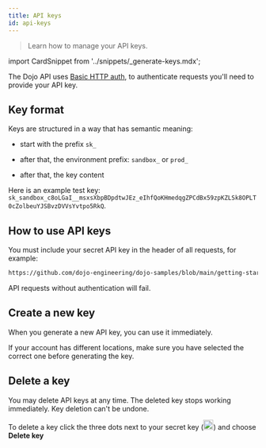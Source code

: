 ```yaml
---
title: API keys
id: api-keys
---
```


>Learn how to manage your API keys.

import CardSnippet from '../snippets/_generate-keys.mdx';

The Dojo API uses [Basic HTTP auth](https://en.wikipedia.org/wiki/Basic_access_authentication), to authenticate requests you'll need to provide your API key.

## Key format

Keys are structured in a way that has semantic meaning:

* start with the prefix `sk_`

* after that, the environment prefix: `sandbox_` or `prod_`

* after that, the key content

Here is an example test key: `sk_sandbox_c8oLGaI__msxsXbpBDpdtwJEz_eIhfQoKHmedqgZPCdBx59zpKZLSk8OPLT0cZolbeuYJSBvzDVVsYvtpo5RkQ`.

## How to use API keys

You must include your secret API key in the header of all requests, for example:

```bash reference
https://github.com/dojo-engineering/dojo-samples/blob/main/getting-started/curl/create-payment-intent.sh
```

API requests without authentication will fail.

## Create a new key

When you generate a new API key, you can use it immediately.

If your account has different locations, make sure you have selected the correct one before generating the key.

<CardSnippet />

## Delete a key

You may delete API keys at any time. The deleted key stops working immediately. Key deletion can't be undone.

To delete a key click the three dots next to your secret key (<img src="/images/dots.png" width="20"/>) and choose **Delete key**
